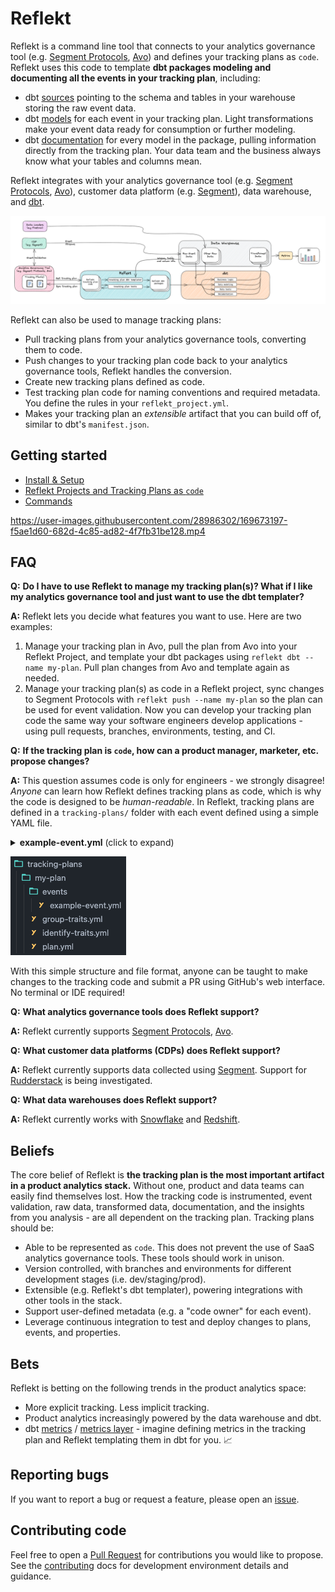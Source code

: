<!--
SPDX-FileCopyrightText: 2022 Gregory Clunies <greg@reflekt-ci.com>

SPDX-License-Identifier: Apache-2.0
-->

# Reflekt
Reflekt is a command line tool that connects to your analytics governance tool (e.g. [Segment Protocols](https://segment.com/docs/protocols/), [Avo](https://www.avo.app/)) and defines your tracking plans as `code`. Reflekt uses this code to template **dbt packages modeling and documenting all the events in your tracking plan**, including:
- dbt [sources](https://docs.getdbt.com/docs/building-a-dbt-project/using-sources) pointing to the schema and tables in your warehouse storing the raw event data.
- dbt [models](https://docs.getdbt.com/docs/building-a-dbt-project/building-models) for each event in your tracking plan. Light transformations make your event data ready for consumption or further modeling.
- dbt [documentation](https://docs.getdbt.com/docs/building-a-dbt-project/documentation) for every model in the package, pulling information directly from the tracking plan. Your data team and the business always know what your tables and columns mean.

Reflekt integrates with your analytics governance tool (e.g. [Segment Protocols](https://segment.com/docs/protocols/), [Avo](https://www.avo.app/)), customer data platform (e.g. [Segment](https://segment.com/)), data warehouse, and [dbt](https://www.getdbt.com/).

![reflekt-arch](/docs/reflekt_architecture.png)

Reflekt can also be used to manage tracking plans:
- Pull tracking plans from your analytics governance tools, converting them to code.
- Push changes to your tracking plan code back to your analytics governance tools, Reflekt handles the conversion.
- Create new tracking plans defined as code.
- Test tracking plan code for naming conventions and required metadata. You define the rules in your `reflekt_project.yml`.
- Makes your tracking plan an *extensible* artifact that you can build off of, similar to dbt's `manifest.json`.

## Getting started
- [Install & Setup](docs/INSTALL-SETUP.md)
- [Reflekt Projects and Tracking Plans as `code`](docs/TRACKING-PLANS-AS-CODE.md)
- [Commands](docs/COMMANDS.md)

https://user-images.githubusercontent.com/28986302/169673197-f5ae1d60-682d-4c85-ad82-4f7fb31be128.mp4

## FAQ
**Q:** **Do I have to use Reflekt to manage my tracking plan(s)? What if I like my analytics governance tool and just want to use the dbt templater?**

**A:** Reflekt lets you decide what features you want to use. Here are two examples:
1. Manage your tracking plan in Avo, pull the plan from Avo into your Reflekt Project, and template your dbt packages using `reflekt dbt --name my-plan`. Pull plan changes from Avo and template again as needed.
2. Manage your tracking plan(s) as code in a Reflekt project, sync changes to Segment Protocols with `reflekt push --name my-plan` so the plan can be used for event validation. Now you can develop your tracking plan code the same way your software engineers develop applications - using pull requests, branches, environments, testing, and CI.

**Q:** **If the tracking plan is `code`, how can a product manager, marketer, etc. propose changes?**

**A:** This question assumes code is only for engineers - we strongly disagree! *Anyone* can learn how Reflekt defines tracking plans as code, which is why the code is designed to be *human-readable*. In Reflekt, tracking plans are defined in a `tracking-plans/` folder with each event defined using a simple YAML file.

<details><summary><strong>example-event.yml</strong> (click to expand)</summary><p>

```yaml
# Example 'Product Added' event
- version: 1
  name: Product Added
  description: Fired when a user adds a product to their cart.
  metadata:  # Set event metadata. Configure metadata tests in reflekt_project.yml
    product_owner: pm-name
    code_owner: eng-squad-1
    priority: 1
  properties:
    - name: cart_id
      description: Cart ID to which the product was added to.
      type: string
      required: true    # Specify property is required
    - name: product_id
      description: Database ID of the product being viewed.
      type: integer
      required: true
    - name: name
      description: Name of the product.
      type: string     # Specify property type
      required: true
    - name: variant
      description: Variant of the product (e.g. small, medium, large).
      type: string
      enum:            # Enumerated list of allowed values
        - small
        - medium
        - large
      required: false  # Property is not required
    - name: price
      description: Price ($) of the product added to the cart.
      type: number
      required: true
    - name: quantity
      description: Quantity of the product added to the cart.
      type: integer
      required: true
```
</p></details>

![my-plan-example](docs/my-plan-example.png)

With this simple structure and file format, anyone can be taught to make changes to the tracking code and submit a PR using GitHub's web interface. No terminal or IDE required!

**Q:** **What analytics governance tools does Reflekt support?**

**A:** Reflekt currently supports [Segment Protocols](https://segment.com/docs/protocols/), [Avo](https://www.avo.app/).

**Q:** **What customer data platforms (CDPs) does Reflekt support?**

**A:** Reflekt currently supports data collected using [Segment](https://segment.com/). Support for [Rudderstack](https://www.rudderstack.com/) is being investigated.

**Q:** **What data warehouses does Reflekt support?**

**A:** Reflekt currently works with [Snowflake](https://www.snowflake.com/) and [Redshift](https://aws.amazon.com/redshift/).

## Beliefs
The core belief of Reflekt is **the tracking plan is the most important artifact in a product analytics stack.** Without one, product and data teams can easily find themselves lost. How the tracking code is instrumented, event validation, raw data, transformed data, documentation, and the insights from you analysis - are all dependent on the tracking plan. Tracking plans should be:
- Able to be represented as `code`. This does not prevent the use of SaaS analytics governance tools. These tools should work in unison.
- Version controlled, with branches and environments for different development stages (i.e. dev/staging/prod).
- Extensible (e.g. Reflekt's dbt templater), powering integrations with other tools in the stack.
- Support user-defined metadata (e.g. a "code owner" for each event).
- Leverage continuous integration to test and deploy changes to plans, events, and properties.

## Bets
Reflekt is betting on the following trends in the product analytics space:
- More explicit tracking. Less implicit tracking.
- Product analytics increasingly powered by the data warehouse and dbt.
- dbt [metrics](https://docs.getdbt.com/docs/building-a-dbt-project/metrics) / [metrics layer](https://docs.getdbt.com/docs/dbt-cloud/using-dbt-cloud/cloud-metrics-layer) - imagine defining metrics in the tracking plan and Reflekt templating them in dbt for you. 📈

## Reporting bugs
If you want to report a bug or request a feature, please open an [issue](https://github.com/GClunies/reflekt/issues).

## Contributing code
Feel free to open a [Pull Request](https://github.com/GClunies/reflekt/pulls) for contributions you would like to propose. See the [contributing](docs/CONTRIBUTING-CODE.md) docs for development environment details and guidance.
